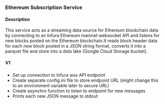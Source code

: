 ### Ethereum Subscription Service

#### Description
This service acts as a streaming data source for Ethereum blockchain data by connecting to an Infura Ethereum mainnet websocket API and listens for new blocks posted on the Ethereum blockchain.It reads block header data for each new block posted in a JSON string format, converts it into a parquet file and store into a data lake (Google Cloud Storage bucket).

##### V1 
- Set up connection to Infura wss API endpoint
- Create separate config.ini file to store endpoint URL (might change this to an environment variable later to secure URL)
- Create asynchro function to listen to endpoint for new messages
- Prints each new JSON message to stdout